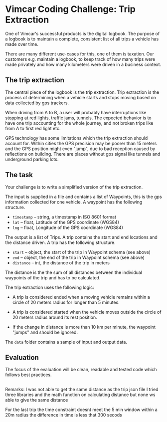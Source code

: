 # Vimcar Coding Challenge: Trip Extraction

One of Vimcar's successful products is the digital logbook. The purpose
of a logbook is to maintain a complete, consistent list of all trips a 
vehicle has made over time. 

There are many different use-cases for this, one of them is taxation. 
Our customers e.g. maintain a logbook, to keep track of how many trips were 
made privately and how many kilometers were driven in a business context.


## The trip extraction

The central piece of the logbook is the trip extraction. Trip extraction is the process of 
determining when a vehicle starts and stops moving based on data collected by gps trackers.


When driving from A to B, a user will probably have interruptions like stopping at red lights, 
traffic jams, tunnels. The expected behavior is to have one trip accounting for the whole 
journey, and not broken trips like from A to first red light etc.


GPS technology has some limitations which the trip extraction should account for. 
Within cities the GPS precision may be poorer than 15 meters and the GPS position might even "jump", 
due to bad reception caused by reflections on building. There are places without gps signal
like tunnels and underground parking lots.


## The task

Your challenge is to write a simplified version of the trip extraction.

The input is supplied in a file and contains a list of Waypoints, this is the gps information 
collected for one vehicle. A waypoint has the following structure. 

- `timestamp` – string, a timestamp in ISO 8601 format
- `lat` – float, Latitude of the GPS coordinate (WGS84)
- `lng` – float, Longitude of the GPS coordinate (WGS84)

The output is a list of Trips. A trip contains the start and end locations and the distance driven.
A trip has the following structure. 

- `start` – object, the start of the trip in Waypoint schema (see above)
- `end` – object, the end of the trip in Waypoint schema (see above)
- `distance` – int, the distance of the trip in meters

The distance is the the sum of all distances between the individual waypoints of the trip and has to be 
calculated.
 

The trip extraction uses the following logic:

- A trip is considered ended when a moving vehicle remains within a circle of 20 meters radius for longer than 5 minutes.

- A trip is considered started when the vehicle moves outside the circle of 20 meters radius around its rest position.

- If the change in distance is more than 10 km per minute, the waypoint "jumps" and should be ignored.


The `data` folder contains a sample of input and output data.


## Evaluation

The focus of the evaluation will be clean, readable and tested code which follows best practices.


##
Remarks: I was not able to get the same distance as the trip json file
I tried three libraries and the math function on calculating distance but
none ws able to give the same distance

For the last trip the time constraint doesnt meet the 5 min window within a 20m radius
the difference in time is less that 300 secods
